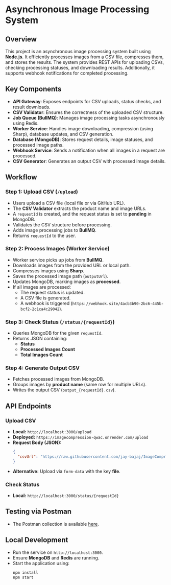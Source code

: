 # Asynchronous Image Processing System

## Overview
This project is an asynchronous image processing system built using **Node.js**. It efficiently processes images from a CSV file, compresses them, and stores the results. The system provides REST APIs for uploading CSVs, checking processing statuses, and downloading results. Additionally, it supports webhook notifications for completed processing.

## Key Components

- **API Gateway**: Exposes endpoints for CSV uploads, status checks, and result downloads.
- **CSV Validator**: Ensures the correctness of the uploaded CSV structure.
- **Job Queue (BullMQ)**: Manages image processing tasks asynchronously using Redis.
- **Worker Service**: Handles image downloading, compression (using Sharp), database updates, and CSV generation.
- **Database (MongoDB)**: Stores request details, image statuses, and processed image paths.
- **Webhook Service**: Sends a notification when all images in a request are processed.
- **CSV Generator**: Generates an output CSV with processed image details.

## Workflow

### Step 1: Upload CSV (`/upload`)
- Users upload a CSV file (local file or via GitHub URL).
- The **CSV Validator** extracts the product name and image URLs.
- A `requestId` is created, and the request status is set to **pending** in MongoDB.
- Validates the CSV structure before processing.
- Adds image processing jobs to **BullMQ**.
- Returns `requestId` to the user.

### Step 2: Process Images (Worker Service)
- Worker service picks up jobs from **BullMQ**.
- Downloads images from the provided URL or local path.
- Compresses images using **Sharp**.
- Saves the processed image path (`outputUrl`).
- Updates MongoDB, marking images as **processed**.
- If all images are processed:
  - The request status is updated.
  - A CSV file is generated.
  - A webhook is triggered (`https://webhook.site/4acb3b90-2bc6-445b-bcf2-2c1ca4c29042`).

### Step 3: Check Status (`/status/{requestId}`)
- Queries MongoDB for the given `requestId`.
- Returns JSON containing:
  - **Status**
  - **Processed Images Count**
  - **Total Images Count**

### Step 4: Generate Output CSV
- Fetches processed images from MongoDB.
- Groups images by **product name** (same row for multiple URLs).
- Writes the output CSV (`output_{requestId}.csv`).

## API Endpoints

### Upload CSV
- **Local:** `http://localhost:3000/upload`
- **Deployed:** `https://imagecompression-qwac.onrender.com/upload`
- **Request Body (JSON):**
  ```json
  {
    "csvUrl": "https://raw.githubusercontent.com/jay-bajaj/ImageCompression/refs/heads/master/sample_data.csv"
  }
  ```
- **Alternative:** Upload via `form-data` with the key **file**.

### Check Status
- **Local:** `http://localhost:3000/status/{requestId}`

## Testing via Postman
- The Postman collection is available [here](https://raw.githubusercontent.com/jay-bajaj/ImageCompression/refs/heads/master/New%20Collection.postman_collection.json).

## Local Development
- Run the service on `http://localhost:3000`.
- Ensure **MongoDB** and **Redis** are running.
- Start the application using:
  ```sh
  npm install
  npm start
  ```

